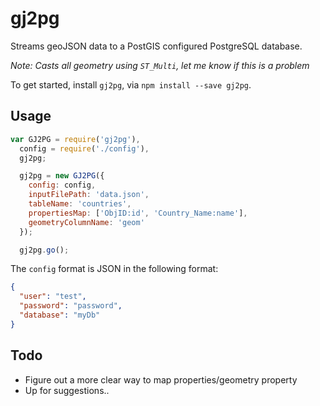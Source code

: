 # gj2pg

Streams geoJSON data to a PostGIS configured PostgreSQL database.

*Note: Casts all geometry using `ST_Multi`, let me know if this is a problem*

To get started, install `gj2pg`, via `npm install --save gj2pg`.

## Usage

```js
var GJ2PG = require('gj2pg'),
  config = require('./config'),
  gj2pg;

  gj2pg = new GJ2PG({
    config: config,
    inputFilePath: 'data.json',
    tableName: 'countries',
    propertiesMap: ['ObjID:id', 'Country_Name:name'],
    geometryColumnName: 'geom'
  });

  gj2pg.go();
```

The `config` format is JSON in the following format:

```json
{
  "user": "test",
  "password": "password",
  "database": "myDb"
}
```

## Todo

* Figure out a more clear way to map properties/geometry property
* Up for suggestions..
